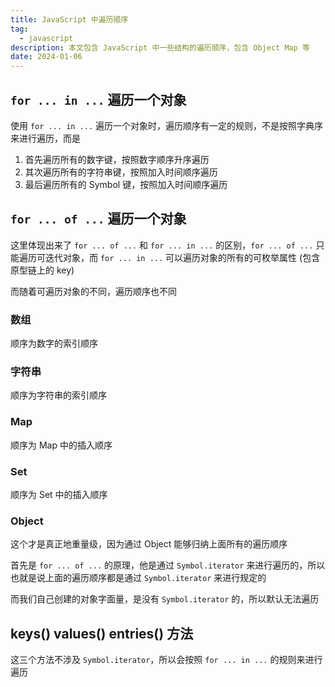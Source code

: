 ```yaml
---
title: JavaScript 中遍历顺序
tag:
  - javascript
description: 本文包含 JavaScript 中一些结构的遍历顺序，包含 Object Map 等
date: 2024-01-06
---
```


<!-- TODO: 这篇文章涉及到了 iterator, 所以需要验证真伪 -->

## `for ... in ...` 遍历一个对象

使用 `for ... in ...` 遍历一个对象时，遍历顺序有一定的规则，不是按照字典序来进行遍历，而是

1. 首先遍历所有的数字键，按照数字顺序升序遍历
1. 其次遍历所有的字符串键，按照加入时间顺序遍历
1. 最后遍历所有的 Symbol 键，按照加入时间顺序遍历

## `for ... of ...` 遍历一个对象

这里体现出来了 `for ... of ...` 和 `for ... in ...` 的区别，`for ... of ...` 只能遍历可迭代对象，而 `for ... in ...` 可以遍历对象的所有的可枚举属性 (包含原型链上的 key)

而随着可遍历对象的不同，遍历顺序也不同

### 数组

顺序为数字的索引顺序

### 字符串

顺序为字符串的索引顺序

### Map

顺序为 Map 中的插入顺序

### Set

顺序为 Set 中的插入顺序

### Object

这个才是真正地重量级，因为通过 Object 能够归纳上面所有的遍历顺序

首先是 `for ... of ...` 的原理，他是通过 `Symbol.iterator` 来进行遍历的，所以也就是说上面的遍历顺序都是通过 `Symbol.iterator` 来进行规定的

而我们自己创建的对象字面量，是没有 `Symbol.iterator` 的，所以默认无法遍历

## keys() values() entries() 方法

这三个方法不涉及 `Symbol.iterator`，所以会按照 `for ... in ...` 的规则来进行遍历
